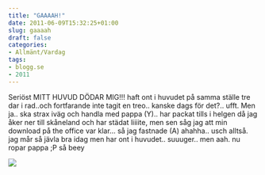 ```yaml
---
title: "GAAAAH!"
date: 2011-06-09T15:32:25+01:00
slug: gaaaah
draft: false
categories:
- Allmänt/Vardag
tags:
- blogg.se
- 2011
---
```

Seriöst MITT HUVUD DÖDAR MIG!!! haft ont i huvudet på samma ställe tre dar i rad..och fortfarande inte tagit en treo.. kanske dags för det?.. ufft. Men ja.. ska strax iväg och handla med pappa (Y).. har packat tills i helgen då jag åker ner till skåneland och har städat liiiite, men sen såg jag att min download på the office var klar... så jag fastnade (A) ahahha.. usch alltså. jag mår så jävla bra idag men har ont i huvudet.. suuuger.. men aah. nu ropar pappa ;P så beey  
  
  
![](/assets/images/blogg.se/672_151898526.jpg)